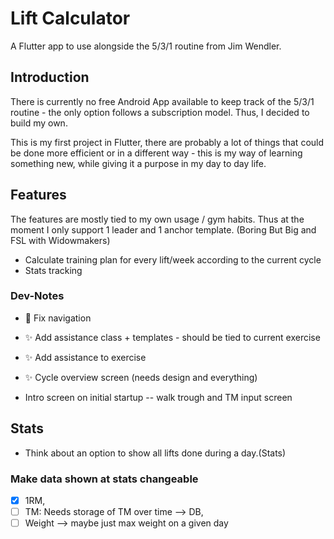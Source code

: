 # Lift Calculator

A Flutter app to use alongside the 5/3/1 routine from Jim Wendler. 

## Introduction

There is currently no free Android App available to keep track of the 5/3/1 routine - the only option follows a subscription model. 
Thus, I decided to build my own. 

This is my first project in Flutter, there are probably a lot of things that could be done more efficient or in a different way - this is my way of learning something new, while giving it a purpose in my day to day life. 

## Features
The features are mostly tied to my own usage / gym habits. Thus at the moment I only support 1 leader and 1 anchor template. (Boring But Big and FSL with Widowmakers)

- Calculate training plan for every lift/week according to the current cycle
- Stats tracking




### Dev-Notes
-  🐛 Fix navigation 
-  ✨ Add assistance class + templates - should be tied to current exercise
-  ✨ Add assistance to exercise
-  ✨ Cycle overview screen (needs design and everything)
  
- Intro screen on initial startup -- walk trough and TM input screen

## Stats
-  Think about an option to show all lifts done during a day.(Stats)

### Make data shown at stats changeable
- [x] 1RM, 
- [ ] TM: Needs storage of TM over time --> DB, 
- [ ] Weight --> maybe just max weight on a given day